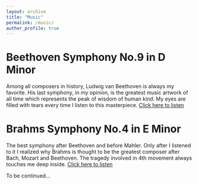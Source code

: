 ```yaml
---
layout: archive
title: "Music"
permalink: /music/
author_profile: true
---
```


# Beethoven Symphony No.9 in D Minor 

Among all composers in history, Ludwig van Beethoven is always my favorite. His last symphony, in my opinion, is the greatest music artwork of all time which represents the peak of wisdom of human kind. My eyes are filled with tears every time I listen to this masterpiece. [Click here to listen](https://www.youtube.com/watch?v=O3MVY6UiMag)

# Brahms Symphony No.4 in E Minor

The best symphony after Beethoven and before Mahler. Only after I listened to it I realized why Brahms is thought to be the greatest composer after Bach, Mozart and Beethoven. The tragedy involved in 4th movement always touches me deep inside. [Click here to listen](https://www.youtube.com/watch?v=0KBAy7M2w74)

To be continued...
